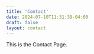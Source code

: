 ```yaml
---
title: 'Contact'
date: 2024-07-10T11:31:39-04:00
draft: false
layout: contact
---
```


This is the Contact Page.
